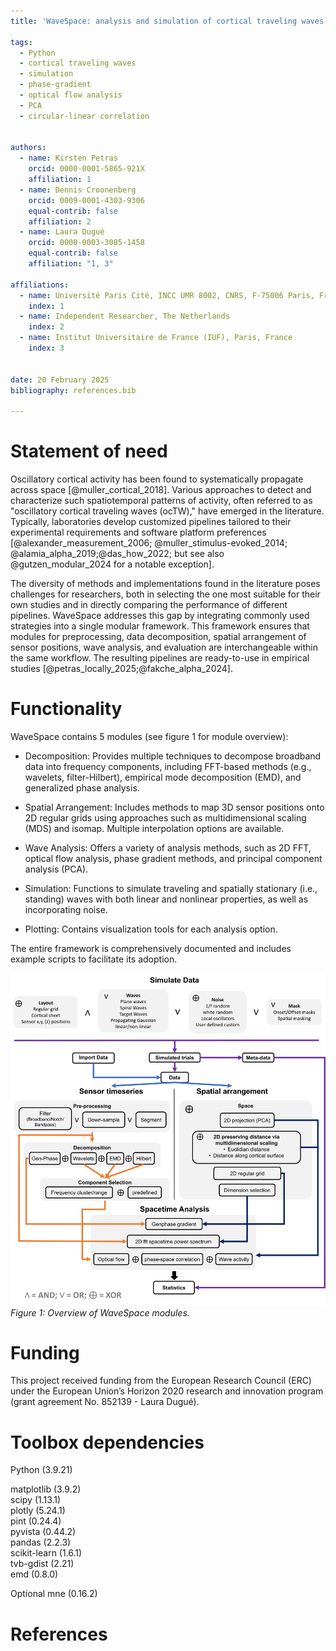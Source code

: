 ```yaml
---
title: 'WaveSpace: analysis and simulation of cortical traveling waves'

tags:
  - Python
  - cortical traveling waves
  - simulation
  - phase-gradient
  - optical flow analysis
  - PCA 
  - circular-linear correlation
  
  
authors:
  - name: Kirsten Petras
    orcid: 0000-0001-5865-921X
    affiliation: 1
  - name: Dennis Croonenberg
    orcid: 0009-0001-4303-9306
    equal-contrib: false
    affiliation: 2
  - name: Laura Dugué
    orcid: 0000-0003-3085-1458
    equal-contrib: false
    affiliation: "1, 3"

affiliations:
  - name: Université Paris Cité, INCC UMR 8002, CNRS, F-75006 Paris, France
    index: 1
  - name: Independent Researcher, The Netherlands
    index: 2
  - name: Institut Universitaire de France (IUF), Paris, France
    index: 3


date: 20 February 2025
bibliography: references.bib

---
```



# Statement of need

Oscillatory cortical activity has been found to systematically propagate across space [@muller_cortical_2018]. Various approaches to detect and characterize such spatiotemporal patterns of activity, often referred to as "oscillatory cortical traveling waves (ocTW)," have emerged in the literature. Typically, laboratories develop customized pipelines tailored to their experimental requirements and software platform preferences [@alexander_measurement_2006; @muller_stimulus-evoked_2014; @alamia_alpha_2019;@das_how_2022; but see also @gutzen_modular_2024 for a notable exception].

The diversity of methods and implementations found in the literature poses challenges for researchers, both in selecting the one most suitable for their own studies and in directly comparing the performance of different pipelines. WaveSpace addresses this gap by integrating commonly used strategies into a single modular framework. This framework ensures that modules for preprocessing, data decomposition, spatial arrangement of sensor positions, wave analysis, and evaluation are interchangeable within the same workflow. The resulting pipelines are ready-to-use in empirical studies [@petras_locally_2025;@fakche_alpha_2024].   

# Functionality
WaveSpace contains 5 modules (see figure 1 for module overview):

- Decomposition: Provides multiple techniques to decompose broadband data into frequency components, including FFT-based methods (e.g., wavelets, filter-Hilbert), empirical mode decomposition (EMD), and generalized phase analysis.

- Spatial Arrangement: Includes methods to map 3D sensor positions onto 2D regular grids using approaches such as multidimensional scaling (MDS) and isomap. Multiple interpolation options are available.

- Wave Analysis: Offers a variety of analysis methods, such as 2D FFT, optical flow analysis, phase gradient methods, and principal component analysis (PCA).

- Simulation: Functions to simulate traveling and spatially stationary (i.e., standing) waves with both linear and nonlinear properties, as well as incorporating noise.

- Plotting: Contains visualization tools for each analysis option.

The entire framework is comprehensively documented and includes example scripts to facilitate its adoption.

![WaveSpace Module Overview](WaveSpace_overview.png)
*Figure 1: Overview of WaveSpace modules.*

# Funding

This project received funding from the European Research Council (ERC) under the European Union’s Horizon 2020 research and innovation program (grant agreement No. 852139 - Laura Dugué).

# Toolbox dependencies

Python (3.9.21)

matplotlib (3.9.2)  
scipy (1.13.1)  
plotly (5.24.1)  
pint (0.24.4)  
pyvista (0.44.2)  
pandas (2.2.3)  
scikit-learn (1.6.1)  
tvb-gdist (2.21)  
emd (0.8.0)

Optional
mne (0.16.2)

# References
